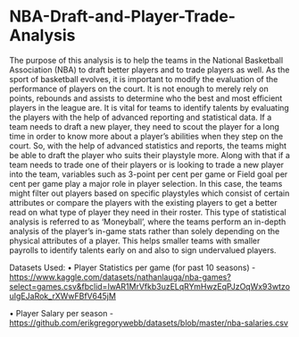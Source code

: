 # NBA-Draft-and-Player-Trade-Analysis

The purpose of this analysis is to help the teams in the National Basketball Association (NBA) to draft better players and to trade players as well. As the sport of basketball evolves, it is important to modify the evaluation of the performance of players on the court. It is not enough to merely rely on points, rebounds and assists to determine who the best and most efficient players in the league are. It is vital for teams to identify talents by evaluating the players with the help of advanced reporting and statistical data. If a team needs to draft a new player, they need to scout the player for a long time in order to know more about a player’s abilities when they step on the court. So, with the help of advanced statistics and reports, the teams might be able to draft the player who suits their playstyle more. Along with that if a team needs to trade one of their players or is looking to trade a new player into the team, variables such as 3-point per cent per game or Field goal per cent per game play a major role in player selection. In this case, the teams might filter out players based on specific playstyles which consist of certain attributes or compare the players with the existing players to get a better read on what type of player they need in their roster. This type of statistical analysis is referred to as ‘Moneyball’, where the teams perform an in-depth analysis of the player’s in-game stats rather than solely depending on the physical attributes of a player. This helps smaller teams with smaller payrolls to identify talents early on and also to sign undervalued players.

Datasets Used:
• Player Statistics per game (for past 10 seasons) - https://www.kaggle.com/datasets/nathanlauga/nba-games?select=games.csv&fbclid=IwAR1MrVfkb3uzELqRYmHwzEqPJzOqWx93wtzouIgEJaRok_rXWwFBfV645jM

• Player Salary per season - https://github.com/erikgregorywebb/datasets/blob/master/nba-salaries.csv


